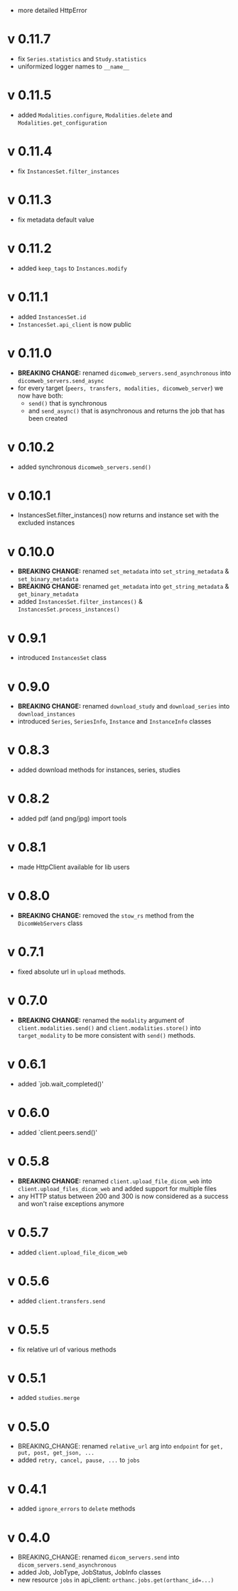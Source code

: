 - more detailed HttpError

v 0.11.7
========

- fix `Series.statistics` and `Study.statistics`
- uniformized logger names to `__name__`

v 0.11.5
========
- added `Modalities.configure`, `Modalities.delete` and `Modalities.get_configuration`

v 0.11.4
========
- fix `InstancesSet.filter_instances`

v 0.11.3
========
- fix metadata default value

v 0.11.2
========

- added `keep_tags` to `Instances.modify`

v 0.11.1
========

- added `InstancesSet.id`
- `InstancesSet.api_client` is now public

v 0.11.0
========

- **BREAKING CHANGE:** renamed `dicomweb_servers.send_asynchronous` into `dicomweb_servers.send_async`
- for every target (`peers, transfers, modalities, dicomweb_server`) we now have both:
  - `send()` that is synchronous
  - and `send_async()` that is asynchronous and returns the job that has been created

v 0.10.2
========

- added synchronous `dicomweb_servers.send()`

v 0.10.1
========

- InstancesSet.filter_instances() now returns and instance set with the excluded instances

v 0.10.0
========

- **BREAKING CHANGE:** renamed `set_metadata` into `set_string_metadata` & `set_binary_metadata`
- **BREAKING CHANGE:** renamed `get_metadata` into `get_string_metadata` & `get_binary_metadata`
- added `InstancesSet.filter_instances()` & `InstancesSet.process_instances()` 

v 0.9.1
=======

- introduced `InstancesSet` class

v 0.9.0
=======

- **BREAKING CHANGE:** renamed `download_study` and `download_series` into `download_instances`
- introduced `Series`, `SeriesInfo`, `Instance` and `InstanceInfo` classes

v 0.8.3
=======

- added download methods for instances, series, studies

v 0.8.2
=======

- added pdf (and png/jpg) import tools

v 0.8.1
=======

- made HttpClient available for lib users

v 0.8.0
=======

- **BREAKING CHANGE:** removed the `stow_rs` method from the `DicomWebServers` class

v 0.7.1
=======

- fixed absolute url in `upload` methods.

v 0.7.0
=======

- **BREAKING CHANGE:** renamed the `modality` argument of `client.modalities.send()` and 
  `client.modalities.store()` into `target_modality` to be more consistent with `send()` methods.


v 0.6.1
=======

- added `job.wait_completed()'

v 0.6.0
=======

- added `client.peers.send()'

v 0.5.8
=======

- **BREAKING CHANGE:** renamed `client.upload_file_dicom_web` into `client.upload_files_dicom_web`
  and added support for multiple files
- any HTTP status between 200 and 300 is now considered as a success and won't
  raise exceptions anymore

v 0.5.7
=======

- added `client.upload_file_dicom_web`

v 0.5.6
=======

- added `client.transfers.send`

v 0.5.5
=======

- fix relative url of various methods

v 0.5.1
=======

- added `studies.merge`

v 0.5.0
=======

- BREAKING_CHANGE: renamed `relative_url` arg into `endpoint` for `get, put, post, get_json, ...`
- added `retry, cancel, pause, ...` to `jobs`

v 0.4.1
=======

- added `ignore_errors` to `delete` methods

v 0.4.0
=======

- BREAKING_CHANGE: renamed `dicom_servers.send` into `dicom_servers.send_asynchronous`
- added Job, JobType, JobStatus, JobInfo classes
- new resource `jobs` in api_client: `orthanc.jobs.get(orthanc_id=...)`